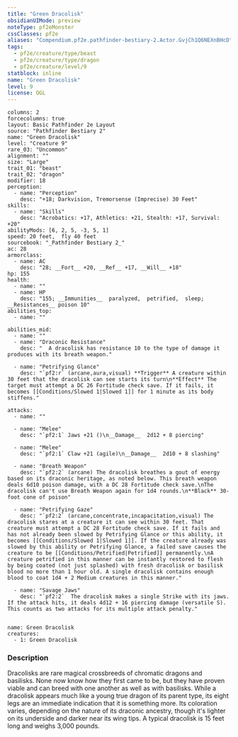 ```yaml
---
title: "Green Dracolisk"
obsidianUIMode: preview
noteType: pf2eMonster
cssClasses: pf2e
aliases: "Compendium.pf2e.pathfinder-bestiary-2.Actor.GvjCh1Q6NEXnBHcD" 
tags:
  - pf2e/creature/type/beast
  - pf2e/creature/type/dragon
  - pf2e/creature/level/9
statblock: inline
name: "Green Dracolisk"
level: 9
license: OGL
---
```


```statblock
columns: 2
forcecolumns: true
layout: Basic Pathfinder 2e Layout
source: "Pathfinder Bestiary 2"
name: "Green Dracolisk"
level: "Creature 9"
rare_03: "Uncommon"
alignment: ""
size: "Large"
trait_01: "beast"
trait_02: "dragon"
modifier: 18
perception:
  - name: "Perception"
    desc: "+18; Darkvision, Tremorsense (Imprecise) 30 Feet"
skills:
  - name: "Skills"
    desc: "Acrobatics: +17, Athletics: +21, Stealth: +17, Survival: +20"
abilityMods: [6, 2, 5, -3, 5, 1]
speed: 20 feet,  fly 40 feet
sourcebook: "_Pathfinder Bestiary 2_"
ac: 28
armorclass:
  - name: AC
    desc: "28; __Fort__ +20, __Ref__ +17, __Will__ +18"
hp: 155
health:
  - name: ""
  - name: HP
    desc: "155; __Immunities__  paralyzed,  petrified,  sleep; __Resistances__ poison 10"
abilities_top:
  - name: ""

abilities_mid:
  - name: ""
  - name: "Draconic Resistance"
    desc: "  A dracolisk has resistance 10 to the type of damage it produces with its breath weapon."

  - name: "Petrifying Glance"
    desc: "`pf2:r` (arcane,aura,visual) **Trigger** A creature within 30 feet that the dracolisk can see starts its turn\n**Effect** The target must attempt a DC 26 Fortitude check save. If it fails, it becomes [[Conditions/Slowed 1|Slowed 1]] for 1 minute as its body stiffens."

attacks:
  - name: ""

  - name: "Melee"
    desc: "`pf2:1` Jaws +21 ()\n__Damage__  2d12 + 8 piercing"

  - name: "Melee"
    desc: "`pf2:1` Claw +21 (agile)\n__Damage__  2d10 + 8 slashing"

  - name: "Breath Weapon"
    desc: "`pf2:2` (arcane) The dracolisk breathes a gout of energy based on its draconic heritage, as noted below. This breath weapon deals 6d10 poison damage, with a DC 28 Fortitude check save.\nThe dracolisk can't use Breath Weapon again for 1d4 rounds.\n**Black** 30-foot cone of poison"

  - name: "Petrifying Gaze"
    desc: "`pf2:2` (arcane,concentrate,incapacitation,visual) The dracolisk stares at a creature it can see within 30 feet. That creature must attempt a DC 28 Fortitude check save. If it fails and has not already been slowed by Petrifying Glance or this ability, it becomes [[Conditions/Slowed 1|Slowed 1]]. If the creature already was slowed by this ability or Petrifying Glance, a failed save causes the creature to be [[Conditions/Petrified|Petrified]] permanently.\nA creature petrified in this manner can be instantly restored to flesh by being coated (not just splashed) with fresh dracolisk or basilisk blood no more than 1 hour old. A single dracolisk contains enough blood to coat 1d4 + 2 Medium creatures in this manner."

  - name: "Savage Jaws"
    desc: "`pf2:2`  The dracolisk makes a single Strike with its jaws. If the attack hits, it deals 4d12 + 16 piercing damage (versatile S). This counts as two attacks for its multiple attack penalty."
 
```

```encounter-table
name: Green Dracolisk
creatures:
  - 1: Green Dracolisk
```


### Description
Dracolisks are rare magical crossbreeds of chromatic dragons and basilisks. None now know how they first came to be, but they have proven viable and can breed with one another as well as with basilisks. While a dracolisk appears much like a young true dragon of its parent type, its eight legs are an immediate indication that it is something more. Its coloration varies, depending on the nature of its draconic ancestry, though it's lighter on its underside and darker near its wing tips. A typical dracolisk is 15 feet long and weighs 3,000 pounds.
